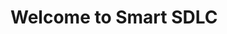 <!DOCTYPE html>
<html>
<head>
    <title>Smart SDLC</title>
    <link rel="stylesheet" href="style.css">
</head>
<body>
    <h1>Welcome to Smart SDLC</h1>
    <script src="script.js"></script>
</body>
</html>
<link rel="stylesheet" href="./style.css">
<script src="./script.js"></script>


